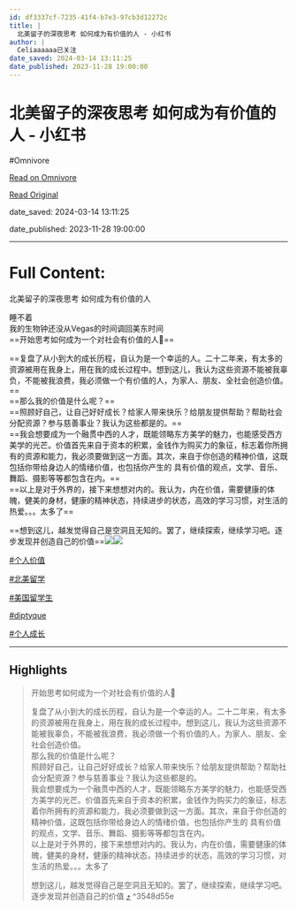 ```yaml
---
id: df3337cf-7235-41f4-b7e3-97cb3d12272c
title: |
  北美留子的深夜思考 如何成为有价值的人 - 小红书
author: |
  Celiaaaaaa已关注
date_saved: 2024-03-14 13:11:25
date_published: 2023-11-28 19:00:00
---
```


# 北美留子的深夜思考 如何成为有价值的人 - 小红书
#Omnivore

[Read on Omnivore](https://omnivore.app/me/-18e3df27ad3)

[Read Original](https://www.xiaohongshu.com/explore/6566ee690000000032039842?app_platform=ios&app_version=8.17&apptime=1702442713&appuid=6297cc6e000000002102baa2&author_share=1&share_from_user_hidden=true&type=normal&xhsshare=CopyLink)

date_saved: 2024-03-14 13:11:25

date_published: 2023-11-28 19:00:00

--- 

# Full Content: 

北美留子的深夜思考 如何成为有价值的人

睡不着  
我的生物钟还没从Vegas的时间调回美东时间  
==开始思考如何成为一个对社会有价值的人🤔==

==复盘了从小到大的成长历程，自认为是一个幸运的人。二十二年来，有太多的资源被用在我身上，用在我的成长过程中。想到这儿，我认为这些资源不能被我辜负，不能被我浪费，我必须做一个有价值的人，为家人、朋友、全社会创造价值。==  
==那么我的价值是什么呢？==  
==照顾好自己，让自己好好成长？给家人带来快乐？给朋友提供帮助？帮助社会分配资源？参与慈善事业？我认为这些都是的。==  
==我会想要成为一个融贯中西的人才，既能领略东方美学的魅力，也能感受西方美学的光芒。价值首先来自于资本的积累，金钱作为购买力的象征，标志着你所拥有的资源和能力，我必须要做到这一方面。其次，来自于你创造的精神价值，这既包括你带给身边人的情绪价值，也包括你产生的 具有价值的观点，文学、音乐、舞蹈、摄影等等都包含在内。==  
==以上是对于外界的，接下来想想对内的。我认为，内在价值，需要健康的体魄，健美的身材，健康的精神状态，持续进步的状态，高效的学习习惯，对生活的热爱。。。太多了==

==想到这儿，越发觉得自己是空洞且无知的。罢了，继续探索，继续学习吧。逐步发现并创造自己的价值==![](https://proxy-prod.omnivore-image-cache.app/0x0,sw1MwKstLxevGXszJtY3R39sS8yDPHLb9xyWtEH21m-o/https://picasso-static.xiaohongshu.com/fe-platform/937f70403d7a0b65d0b42fcd67e0efd8618c3d05.png)![](https://proxy-prod.omnivore-image-cache.app/0x0,sS_MW6EGoFTM8H_E539_xaZ5xyOrsX-yqIvuqBLE3t_c/https://picasso-static.xiaohongshu.com/fe-platform/ef50e51cb37c948b56dc856fed12e5643597c1dc.png)

[#个人价值](https://www.xiaohongshu.com/search%5Fresult?keyword=%25E4%25B8%25AA%25E4%25BA%25BA%25E4%25BB%25B7%25E5%2580%25BC&type=54&source=web%5Fnote%5Fdetail%5Fr10)

[#北美留学](https://www.xiaohongshu.com/search%5Fresult?keyword=%25E5%258C%2597%25E7%25BE%258E%25E7%2595%2599%25E5%25AD%25A6&type=54&source=web%5Fnote%5Fdetail%5Fr10)

[#美国留学生](https://www.xiaohongshu.com/search%5Fresult?keyword=%25E7%25BE%258E%25E5%259B%25BD%25E7%2595%2599%25E5%25AD%25A6%25E7%2594%259F&type=54&source=web%5Fnote%5Fdetail%5Fr10)

[#diptyque](https://www.xiaohongshu.com/search%5Fresult?keyword=diptyque&type=54&source=web%5Fnote%5Fdetail%5Fr10)

[#个人成长](https://www.xiaohongshu.com/search%5Fresult?keyword=%25E4%25B8%25AA%25E4%25BA%25BA%25E6%2588%2590%25E9%2595%25BF&type=54&source=web%5Fnote%5Fdetail%5Fr10)

---

## Highlights

> 开始思考如何成为一个对社会有价值的人🤔
> 
> 复盘了从小到大的成长历程，自认为是一个幸运的人。二十二年来，有太多的资源被用在我身上，用在我的成长过程中。想到这儿，我认为这些资源不能被我辜负，不能被我浪费，我必须做一个有价值的人，为家人、朋友、全社会创造价值。  
> 那么我的价值是什么呢？  
> 照顾好自己，让自己好好成长？给家人带来快乐？给朋友提供帮助？帮助社会分配资源？参与慈善事业？我认为这些都是的。  
> 我会想要成为一个融贯中西的人才，既能领略东方美学的魅力，也能感受西方美学的光芒。价值首先来自于资本的积累，金钱作为购买力的象征，标志着你所拥有的资源和能力，我必须要做到这一方面。其次，来自于你创造的精神价值，这既包括你带给身边人的情绪价值，也包括你产生的 具有价值的观点，文学、音乐、舞蹈、摄影等等都包含在内。  
> 以上是对于外界的，接下来想想对内的。我认为，内在价值，需要健康的体魄，健美的身材，健康的精神状态，持续进步的状态，高效的学习习惯，对生活的热爱。。。太多了
> 
> 想到这儿，越发觉得自己是空洞且无知的。罢了，继续探索，继续学习吧。逐步发现并创造自己的价值 [⤴️](https://omnivore.app/me/-18e3df27ad3#3548d55e-b33a-4a4c-81ff-a8eff3d734ca)  ^3548d55e

